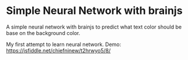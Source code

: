# Simple Neural Network with brainjs

A simple neural network with brainjs to predict what text color should be base on the background color.

My first attempt to learn neural network.
Demo: https://jsfiddle.net/chiefninew/t2hrwyo5/8/
